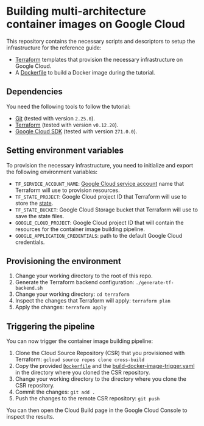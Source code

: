 # Building multi-architecture container images on Google Cloud

This repository contains the necessary scripts and descriptors to setup the infrastructure
for the []() reference guide:

- [Terraform](https://www.terraform.io/) templates that provision the necessary infrastructure on Google Cloud.
- A [Dockerfile](https://docs.docker.com/engine/reference/builder/) to build a Docker image during the tutorial.

## Dependencies

You need the following tools to follow the tutorial:

- [Git](https://git-scm.com/) (tested with version `2.25.0`).
- [Terraform](https://www.terraform.io/) (tested with version `v0.12.20`).
- [Google Cloud SDK](https://cloud.google.com/sdk) (tested with version `271.0.0`).

## Setting environment variables

To provision the necessary infrastructure, you need to initialize and export the following environment variables:

- `TF_SERVICE_ACCOUNT_NAME`: [Google Cloud service account](https://cloud.google.com/iam/docs/understanding-service-accounts) name that Terraform will use to provision resources.
- `TF_STATE_PROJECT`: Google Cloud project ID that Terraform will use to store the [state](https://www.terraform.io/docs/state/index.html).
- `TF_STATE_BUCKET`: Google Cloud Storage bucket that Terraform will use to save the state files.
- `GOOGLE_CLOUD_PROJECT`: Google Cloud project ID that will contain the resources for the container image building pipeline.
- `GOOGLE_APPLICATION_CREDENTIALS`: path to the default Google Cloud credentials.

## Provisioning the environment

1. Change your working directory to the root of this repo.
1. Generate the Terraform backend configuration: `./generate-tf-backend.sh`
1. Change your working directory: `cd terraform`
1. Inspect the changes that Terraform will apply: `terraform plan`
1. Apply the changes: `terraform apply`

## Triggering the pipeline

You can now trigger the container image building pipeline:

1. Clone the Cloud Source Repository (CSR) that you provisioned with Terraform: `gcloud source repos clone cross-build`
1. Copy the provided [`Dockerfile`](terraform/cloud-build/Dockerfile) and the [build-docker-image-trigger.yaml](terraform/cloud-build/build-docker-image-trigger.yaml) in the directory where you cloned the CSR repository.
1. Change your working directory to the directory where you clone the CSR repository.
1. Commit the changes: `git add .`
1. Push the changes to the remote CSR repository: `git push`

You can then open the Cloud Build page in the Google Cloud Console to inspect the results.
